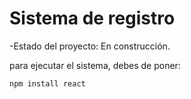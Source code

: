 <h1> Sistema de registro </h1>

-Estado del proyecto: En construcción.

para ejecutar el sistema, debes de poner: 

``` npm install react ```
